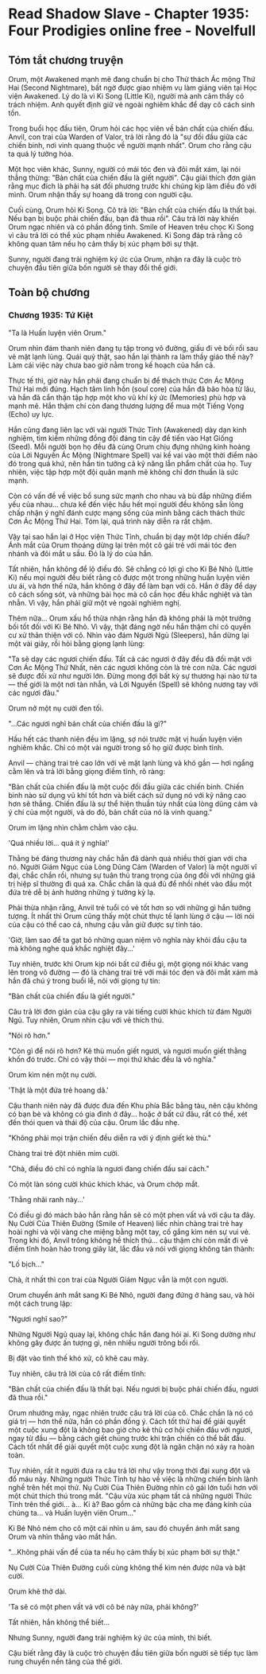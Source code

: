 # Read Shadow Slave - Chapter 1935: Four Prodigies online free - Novelfull

## Tóm tắt chương truyện

Orum, một Awakened mạnh mẽ đang chuẩn bị cho Thử thách Ác mộng Thứ Hai (Second Nightmare), bất ngờ được giao nhiệm vụ làm giảng viên tại Học viện Awakened. Lý do là vì Ki Song (Little Ki), người mà anh cảm thấy có trách nhiệm. Anh quyết định giữ vẻ ngoài nghiêm khắc để dạy cô cách sinh tồn.

Trong buổi học đầu tiên, Orum hỏi các học viên về bản chất của chiến đấu. Anvil, con trai của Warden of Valor, trả lời rằng đó là "sự đối đầu giữa các chiến binh, nơi vinh quang thuộc về người mạnh nhất". Orum cho rằng cậu ta quá lý tưởng hóa.

Một học viên khác, Sunny, người có mái tóc đen và đôi mắt xám, lại nói thẳng thừng: "Bản chất của chiến đấu là giết người". Cậu giải thích đơn giản rằng mục đích là phải hạ sát đối phương trước khi chúng kịp làm điều đó với mình. Orum nhận thấy sự hoang dã trong con người cậu.

Cuối cùng, Orum hỏi Ki Song. Cô trả lời: "Bản chất của chiến đấu là thất bại. Nếu bạn bị buộc phải chiến đấu, bạn đã thua rồi". Câu trả lời này khiến Orum ngạc nhiên và có phần đồng tình. Smile of Heaven trêu chọc Ki Song vì câu trả lời có thể xúc phạm nhiều Awakened. Ki Song đáp trả rằng cô không quan tâm nếu họ cảm thấy bị xúc phạm bởi sự thật.

Sunny, người đang trải nghiệm ký ức của Orum, nhận ra đây là cuộc trò chuyện đầu tiên giữa bốn người sẽ thay đổi thế giới.

## Toàn bộ chương

### Chương 1935: Tứ Kiệt

"Ta là Huấn luyện viên Orum."

Orum nhìn đám thanh niên đang tụ tập trong võ đường, giấu đi vẻ bối rối sau vẻ mặt lạnh lùng. Quái quỷ thật, sao hắn lại thành ra làm thầy giáo thế này? Làm cái việc này chưa bao giờ nằm trong kế hoạch của hắn cả.

Thực tế thì, giờ này hắn phải đang chuẩn bị để thách thức Cơn Ác Mộng Thứ Hai mới đúng. Hạch tâm linh hồn (soul core) của hắn đã bão hòa từ lâu, và hắn đã cẩn thận tập hợp một kho vũ khí ký ức (Memories) phù hợp và mạnh mẽ. Hắn thậm chí còn đang thương lượng để mua một Tiếng Vọng (Echo) uy lực.

Hắn cũng đang liên lạc với vài người Thức Tỉnh (Awakened) dày dạn kinh nghiệm, tìm kiếm những đồng đội đáng tin cậy để tiến vào Hạt Giống (Seed). Mỗi người bọn họ đều đã cùng Orum chịu đựng những kinh hoàng của Lời Nguyền Ác Mộng (Nightmare Spell) vai kề vai vào một thời điểm nào đó trong quá khứ, nên hắn tin tưởng cả kỹ năng lẫn phẩm chất của họ. Tuy nhiên, việc tập hợp một đội quân mạnh mẽ không chỉ đơn thuần là sức mạnh.

Còn có vấn đề về việc bổ sung sức mạnh cho nhau và bù đắp những điểm yếu của nhau... chưa kể đến việc hầu hết mọi người đều không sẵn lòng chấp nhận ý nghĩ đánh cược mạng sống của mình bằng cách thách thức Cơn Ác Mộng Thứ Hai. Tóm lại, quá trình này diễn ra rất chậm.

Vậy tại sao hắn lại ở Học viện Thức Tỉnh, chuẩn bị dạy một lớp chiến đấu? Ánh mắt của Orum thoáng dừng lại trên một cô gái trẻ với mái tóc đen nhánh và đôi mắt u sầu. Đó là lý do của hắn.

Tất nhiên, hắn không để lộ điều đó. Sẽ chẳng có lợi gì cho Ki Bé Nhỏ (Little Ki) nếu mọi người đều biết rằng cô được một trong những huấn luyện viên ưu ái, và hơn thế nữa, hắn không ở đây để làm bạn với cô. Hắn ở đây để dạy cô cách sống sót, và những bài học mà cô cần học đều khắc nghiệt và tàn nhẫn. Vì vậy, hắn phải giữ một vẻ ngoài nghiêm nghị.

Thêm nữa... Orum xấu hổ thừa nhận rằng hắn đã không phải là một trưởng bối tốt đối với Ki Bé Nhỏ. Vì vậy, thật đáng ngờ nếu hắn thậm chí có quyền cư xử thân thiện với cô. Nhìn vào đám Người Ngủ (Sleepers), hắn dừng lại một vài giây, rồi hỏi bằng giọng lạnh lùng:

"Ta sẽ dạy các ngươi chiến đấu. Tất cả các ngươi ở đây đều đã đối mặt với Cơn Ác Mộng Thứ Nhất, nên các ngươi không còn là trẻ con nữa. Các ngươi sẽ được đối xử như người lớn. Đừng mong đợi bất kỳ sự thương hại nào từ ta — thế giới là một nơi tàn nhẫn, và Lời Nguyền (Spell) sẽ không nương tay với các ngươi đâu."

Orum nở một nụ cười đen tối.

"...Các ngươi nghĩ bản chất của chiến đấu là gì?"

Hầu hết các thanh niên đều im lặng, sợ nói trước mặt vị huấn luyện viên nghiêm khắc. Chỉ có một vài người trong số họ giữ được bình tĩnh.

Anvil — chàng trai trẻ cao lớn với vẻ mặt lạnh lùng và khó gần — hơi ngẩng cằm lên và trả lời bằng giọng điềm tĩnh, rõ ràng:

"Bản chất của chiến đấu là một cuộc đối đầu giữa các chiến binh. Chiến binh nào sử dụng vũ khí tốt hơn và biết cách sử dụng nó với kỹ năng cao hơn sẽ thắng. Chiến đấu là sự thể hiện thuần túy nhất của lòng dũng cảm và ý chí của một người, và do đó, bản chất của nó là vinh quang."

Orum im lặng nhìn chằm chằm vào cậu.

'Quá nhiều lời... quá ít ý nghĩa!'

Thằng bé đáng thương này chắc hẳn đã dành quá nhiều thời gian với cha nó. Người Giám Ngục của Lòng Dũng Cảm (Warden of Valor) là một người vĩ đại, chắc chắn rồi, nhưng sự tuân thủ trang trọng của ông đối với những giá trị hiệp sĩ thường đi quá xa. Chắc chắn là quá đủ để nhồi nhét vào đầu một đứa trẻ dễ bị ảnh hưởng những ý tưởng kỳ lạ.

Phải thừa nhận rằng, Anvil trẻ tuổi có vẻ tốt hơn so với những gì hắn tưởng tượng. Ít nhất thì Orum cũng thấy một chút thực tế lạnh lùng ở cậu — lời nói của cậu có thể cao cả, nhưng cậu vẫn giữ được sự tỉnh táo.

'Giờ, làm sao để ta gạt bỏ những quan niệm vô nghĩa này khỏi đầu cậu ta mà không nghe quá khắc nghiệt đây...'

Tuy nhiên, trước khi Orum kịp nói bất cứ điều gì, một giọng nói khác vang lên trong võ đường — đó là chàng trai trẻ với mái tóc đen và đôi mắt xám mà hắn đã chú ý trong buổi lễ, nói với giọng tự tin:

"Bản chất của chiến đấu là giết người."

Câu trả lời đơn giản của cậu gây ra vài tiếng cười khúc khích từ đám Người Ngủ. Tuy nhiên, Orum nhìn cậu với vẻ thích thú.

"Nói rõ hơn."

"Còn gì để nói rõ hơn? Kẻ thù muốn giết ngươi, và ngươi muốn giết thằng khốn đó trước. Chỉ có vậy thôi — mọi thứ khác đều là vô nghĩa."

Orum kìm nén một nụ cười.

'Thật là một đứa trẻ hoang dã.'

Cậu thanh niên này đã được đưa đến Khu phía Bắc bằng tàu, nên cậu không có bạn bè và không có gia đình ở đây... hoặc ở bất cứ đâu, rất có thể, xét đến thói quen và thái độ của cậu. Orum lắc đầu nhẹ.

"Không phải mọi trận chiến đều diễn ra với ý định giết kẻ thù."

Chàng trai trẻ đột nhiên mỉm cười.

"Chà, điều đó chỉ có nghĩa là ngươi đang chiến đấu sai cách."

Có một làn sóng cười khúc khích khác, và Orum chớp mắt.

'Thằng nhãi ranh này...'

Có điều gì đó mách bảo hắn rằng hắn sẽ có một phen vất vả với cậu ta đây. Nụ Cười Của Thiên Đường (Smile of Heaven) liếc nhìn chàng trai trẻ hay hoài nghi và vội vàng che miệng bằng một tay, cố gắng kìm nén sự vui vẻ. Trong khi đó, Anvil trông không hề thích thú... cậu thậm chí còn mất đi vẻ điềm tĩnh hoàn hảo trong giây lát, lắc đầu và nói với giọng không tán thành:

"Lố bịch..."

Chà, ít nhất thì con trai của Người Giám Ngục vẫn là một con người.

Orum chuyển ánh mắt sang Ki Bé Nhỏ, người đang đứng ở hàng sau, và hỏi một cách trung lập:

"Ngươi nghĩ sao?"

Những Người Ngủ quay lại, không chắc hắn đang hỏi ai. Ki Song dường như không gây được ấn tượng gì, nên nhiều người trông bối rối.

Bị đặt vào tình thế khó xử, cô khẽ cau mày.

Tuy nhiên, câu trả lời của cô rất điềm tĩnh:

"Bản chất của chiến đấu là thất bại. Nếu ngươi bị buộc phải chiến đấu, ngươi đã thua rồi."

Orum nhướng mày, ngạc nhiên trước câu trả lời của cô. Chắc chắn là nó có giá trị — hơn thế nữa, hắn có phần đồng ý. Cách tốt thứ hai để giải quyết một cuộc xung đột là không bao giờ cho kẻ thù cơ hội chiến đấu với ngươi, ngay từ đầu — bằng cách giết chúng trước khi trận chiến có thể bắt đầu. Cách tốt nhất để giải quyết một cuộc xung đột là ngăn chặn nó xảy ra hoàn toàn.

Tuy nhiên, rất ít người đưa ra câu trả lời như vậy trong thời đại xung đột và đổ máu này. Những người Thức Tỉnh tự hào về việc là những chiến binh lành nghề trên hết mọi thứ. Nụ Cười Của Thiên Đường nhìn cô gái lớn tuổi hơn với một chút thích thú trong mắt. "Cậu vừa xúc phạm tất cả những người Thức Tỉnh trên thế giới... à... Ki à? Bao gồm cả những bậc cha mẹ đáng kính của chúng ta... và Huấn luyện viên Orum..."

Ki Bé Nhỏ ném cho cô một cái nhìn u ám, sau đó chuyển ánh mắt sang Orum và nhìn thẳng vào mắt hắn.

"...Không phải vấn đề của ta nếu họ cảm thấy bị xúc phạm bởi sự thật."

Nụ Cười Của Thiên Đường cuối cùng không thể kìm nén được nữa và bật cười.

Orum khẽ thở dài.

'Ta sẽ có một phen vất vả với cô bé này nữa, phải không?'

Tất nhiên, hắn không thể biết...

Nhưng Sunny, người đang trải nghiệm ký ức của mình, thì biết.

Cậu biết rằng đây là cuộc trò chuyện đầu tiên giữa bốn người sẽ tiếp tục làm rung chuyển nền tảng của thế giới.